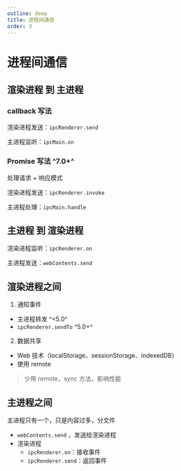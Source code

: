 ```yaml
---
outline: deep
title: 进程间通信
order: 3
---
```


# 进程间通信

## 渲染进程 到 主进程

### callback 写法

渲染进程发送：`ipcRenderer.send`

主进程监听：`ipcMain.on`

### Promise 写法 ^7.0+^

处理请求 + 响应模式

渲染进程发送：`ipcRenderer.invoke`

主进程处理：`ipcMain.handle`

## 主进程 到 渲染进程

渲染进程监听：`ipcRenderer.on`

主进程发送：`webContents.send`

## 渲染进程之间

1. 通知事件

- 主进程转发 ^<5.0^
- `ipcRenderer.sendTo` ^5.0+^

2. 数据共享

- Web 技术（localStorage、sessionStorage、indexedDB）
- 使用 remote

> 少用 remote，sync 方法，影响性能

## 主进程之间

主进程只有一个，只是内容过多，分文件

- `webContents.send` ，发送给渲染进程
- 渲染进程
  - `ipcRenderer.on`：接收事件
  - `ipcRenderer.send`：返回事件
